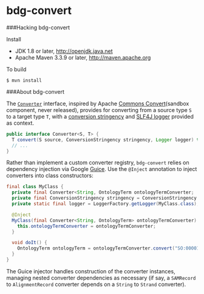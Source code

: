 # bdg-convert

###Hacking bdg-convert

Install

 * JDK 1.8 or later, http://openjdk.java.net
 * Apache Maven 3.3.9 or later, http://maven.apache.org

To build

    $ mvn install


###About bdg-convert

The [`Converter`](https://github.com/heuermh/bdg-convert/blob/master/src/main/java/org/bdgenomics/convert/Converter.java) interface, inspired by Apache [Commons Convert](https://commons.apache.org/sandbox/commons-convert/)(sandbox component, never released), provides for converting from a source type `S` to a target type `T`, with a [conversion stringency](https://github.com/heuermh/bdg-convert/blob/master/src/main/java/org/bdgenomics/convert/ConversionStringency.java) and [SLF4J logger](http://www.slf4j.org/) provided as context.

```java
public interface Converter<S, T> {
  T convert(S source, ConversionStringency stringency, Logger logger) throws ConversionException;
  // ...
}
```

Rather than implement a custom converter registry, `bdg-convert` relies on dependency injection via Google [Guice](https://github.com/google/guice).  Use the `@Inject` annotation to inject converters into class constructors:

```java
final class MyClass {
  private final Converter<String, OntologyTerm ontologyTermConverter;
  private final ConversionStringency stringency = ConversionStringency.STRICT;
  private static final logger = LoggerFactory.getLogger(MyClass.class);

  @Inject
  MyClass(final Converter<String, OntologyTerm> ontologyTermConverter) {
    this.ontologyTermConverter = ontologyTermConverter;
  }

  void doIt() {
    OntologyTerm ontologyTerm = ontologyTermConverter.convert("SO:0000110", stringency, logger);
  }
}
```

The Guice injector handles construction of the converter instances, managing nested converter dependencies as necessary (if say, a `SAMRecord` to `AlignmentRecord` converter depends on a `String` to `Strand` converter).
